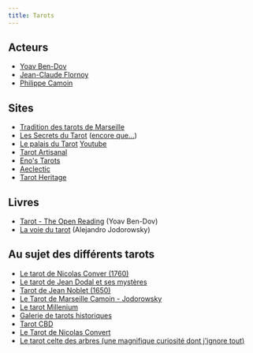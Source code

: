 ```yaml
---
title: Tarots
---
```


## Acteurs

- [Yoav Ben-Dov](http://www.cbdtarot.com/)
- [Jean-Claude Flornoy](http://www.letarot.com/)
- [Philippe Camoin](https://www.camoin.com)

## Sites

- [Tradition des tarots de Marseille](http://www.traditiontarot.com/)
- [Les Secrets du Tarot](http://secretsdutarot.blogspot.fr/) ([encore que...](http://www.sandrine-tarots.fr/pas-beau-monsieur-boralis-pas-beau))
- [Le palais du Tarot](http://www.lepalaisdutarot.com/)
  [Youtube](https://www.youtube.com/user/lepalaisdutarot/videos)
- [Tarot Artisanal](http://www.tarot-artisanal.fr)
- [Eno's Tarots](http://eno-tarot.blogspot.fr/)
- [Aeclectic](http://www.aeclectic.net/tarot/)
- [Tarot Heritage](http://tarot-heritage.com/)

## Livres

- [Tarot - The Open Reading](http://www.amazon.fr/Tarot-Open-Reading-Ben-Dov-Paperback/dp/B00J5TPXYA) (Yoav Ben-Dov)
- [La voie du tarot](http://www.amazon.fr/La-voie-tarot-Alexandro-Jodorowsky/dp/2290009849) (Alejandro Jodorowsky)

## Au sujet des différents tarots

- [Le tarot de Nicolas Conver (1760)](http://Secretsetsdutarot.blogspot.fr/2013/04/tarot-de-nicolas-conver-1760.html)
- [Le tarot de Jean Dodal et ses mystères](http://secretsdutarot.blogspot.fr/2013/05/le-tarot-de-jean-dodal-et-ses-mysteres.html)
- [Tarot de Jean Noblet (1650)](http://secretsdutarot.blogspot.fr/2013/06/tarot-de-jean-noblet-1650.html)
- [Le Tarot de Marseille Camoin - Jodorowsky](http://www.traditiontarot.com/viewtopic.php?id=657)
- [Le tarot Millenium](www.tarot-de-marseille-millennium.com)
- [Galerie de tarots historiques](http://www.tarot-de-marseille-millennium.com/galerie_tarots_historiques.html)
- [Tarot CBD](http://www.cbdtarot.com/)
- [Le Tarot de Nicolas Convert](http://www.apprendre-tarotdemarseille.com/histoire/les-anciens-tarots-de-marseille/le-tarot-de-nicolas-conver/)
- [Le tarot celte des arbres (une magnifique curiosité dont j'ignore tout)](https://www.google.fr/search?q=tarot+celte+des+arbres)